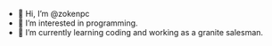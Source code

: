 - 👋 Hi, I’m @zokenpc
- 👀 I’m interested in programming.
- 🌱 I’m currently learning coding and working as a granite salesman.
